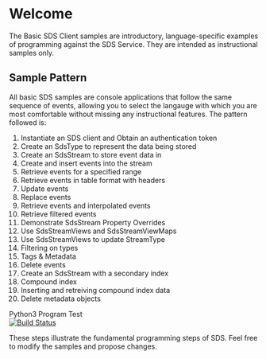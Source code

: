 Welcome
========

The Basic SDS Client samples are introductory, language-specific examples of programming against the SDS Service. They are intended as instructional samples only.

Sample Pattern
--------------

All basic SDS samples are console applications that follow the same sequence of events, allowing you to select the langauge with which you are most comfortable without missing any instructional features. The pattern followed is:

1.  Instantiate an SDS client and Obtain an authentication token
2.  Create an SdsType to represent the data being stored
3.  Create an SdsStream to store event data in
4.  Create and insert events into the stream
5.  Retrieve events for a specified range
6.  Retrieve events in table format with headers
7.  Update events
8.  Replace events
9.  Retrieve events and interpolated events 
10. Retrieve filtered events 
11. Demonstrate SdsStream Property Overrides
12. Use SdsStreamViews and SdsStreamViewMaps
13. Use SdsStreamViews to update StreamType
14. Filtering on types 
15. Tags & Metadata
16. Delete events
17. Create an SdsStream with a secondary index 
18. Compound index
19. Inserting and retreiving compound index data
20. Delete metadata objects

Python3 Program Test  
[![Build Status](https://osisoft.visualstudio.com/Engineering%20Incubation/_apis/build/status/Engineering%20Incubation-CI?branchName=master)](https://osisoft.visualstudio.com/Engineering%20Incubation/_build/latest?definitionId=4334&branchName=master)

These steps illustrate the fundamental programming steps of SDS.  Feel free to modify the samples and propose changes.
